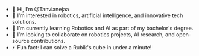 - 👋 Hi, I’m @Tanvianejaa
- 👀 I’m interested in robotics, artificial intelligence, and innovative tech solutions.
- 🌱 I’m currently learning Robotics and AI as part of my bachelor's degree.
- 💞️ I’m looking to collaborate on robotics projects, AI research, and open-source contributions.
- ⚡ Fun fact: I can solve a Rubik's cube in under a minute!

